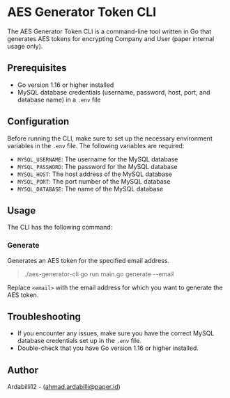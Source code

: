 # AES Generator Token CLI

The AES Generator Token CLI is a command-line tool written in Go that generates AES tokens for encrypting Company and User (paper internal usage only).

## Prerequisites

- Go version 1.16 or higher installed
- MySQL database credentials (username, password, host, port, and database name) in a `.env` file

## Configuration

Before running the CLI, make sure to set up the necessary environment variables in the `.env` file. The following variables are required:

- `MYSQL_USERNAME`: The username for the MySQL database
- `MYSQL_PASSWORD`: The password for the MySQL database
- `MYSQL_HOST`: The host address of the MySQL database
- `MYSQL_PORT`: The port number of the MySQL database
- `MYSQL_DATABASE`: The name of the MySQL database

## Usage

The CLI has the following command:

### Generate

Generates an AES token for the specified email address.
> ./aes-generator-cli go run main.go generate --email

Replace `<email>` with the email address for which you want to generate the AES token.

## Troubleshooting

- If you encounter any issues, make sure you have the correct MySQL database credentials set up in the `.env` file.
- Double-check that you have Go version 1.16 or higher installed.

## Author
Ardabilli12 - (ahmad.ardabilli@paper.id)